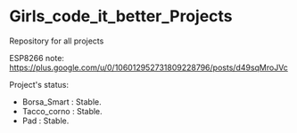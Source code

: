 # Girls_code_it_better_Projects
Repository for all projects  

ESP8266 note: https://plus.google.com/u/0/106012952731809228796/posts/d49sqMroJVc  

Project's status:  
* Borsa_Smart : Stable.  
* Tacco_corno : Stable.  
* Pad :         Stable.
